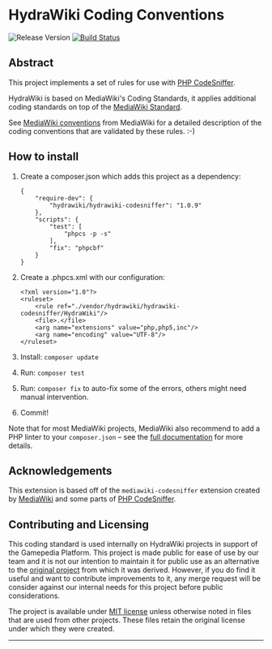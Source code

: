 HydraWiki Coding Conventions
============================
![Release Version](https://img.shields.io/github/release/HydraWiki/hydrawiki-codesniffer.svg?style=flat)
[![Build Status](https://travis-ci.com/HydraWiki/hydrawiki-codesniffer.svg?branch=master)](https://travis-ci.com/HydraWiki/hydrawiki-codesniffer)

Abstract
--------
This project implements a set of rules for use with [PHP CodeSniffer][0].

HydraWiki is based on MediaWiki's Coding Standards, it applies additional coding standards on top of the [MediaWiki Standard][3].

See [MediaWiki conventions][1] from MediaWiki for a detailed description of the
coding conventions that are validated by these rules. :-)

How to install
--------------
1. Create a composer.json which adds this project as a dependency:

    ```
    {
    	"require-dev": {
    		"hydrawiki/hydrawiki-codesniffer": "1.0.9"
    	},
    	"scripts": {
    		"test": [
    			"phpcs -p -s"
    		],
    		"fix": "phpcbf"
    	}
    }
    ```
2. Create a .phpcs.xml with our configuration:

    ```
    <?xml version="1.0"?>
    <ruleset>
    	<rule ref="./vendor/hydrawiki/hydrawiki-codesniffer/HydraWiki"/>
    	<file>.</file>
    	<arg name="extensions" value="php,php5,inc"/>
    	<arg name="encoding" value="UTF-8"/>
    </ruleset>
    ```
3. Install: `composer update`
4. Run: `composer test`
5. Run: `composer fix` to auto-fix some of the errors, others might need
   manual intervention.
6. Commit!

Note that for most MediaWiki projects, MediaWiki also recommend to add a PHP linter
to your `composer.json` – see the [full documentation][2] for more details.

## Acknowledgements

This extension is based off of the `mediawiki-codesniffer` extension created by [MediaWiki][3] and some parts of [PHP CodeSniffer][0].

## Contributing and Licensing
This coding standard is used internally on HydraWiki projects in support of the Gamepedia Platform. This project is made public for ease of use by our team and it is not our intention to maintain it for public use as an alternative to the [original project][3] from which it was derived. However, if you do find it useful and want to contribute improvements to it, any merge request will be consider against our internal needs for this project before public considerations. 

The project is available under [MIT license][4] unless otherwise noted in files that are used from other projects. These files retain the original license under which they were created.

---
[0]: https://packagist.org/packages/squizlabs/php_codesniffer
[1]: https://www.mediawiki.org/wiki/Manual:Coding_conventions/PHP
[2]: https://www.mediawiki.org/wiki/Continuous_integration/Entry_points#PHP
[3]: https://github.com/wikimedia/mediawiki-tools-codesniffer
[4]: https://github.com/HydraWiki/hydrawiki-codesniffer/blob/master/LICENSE

